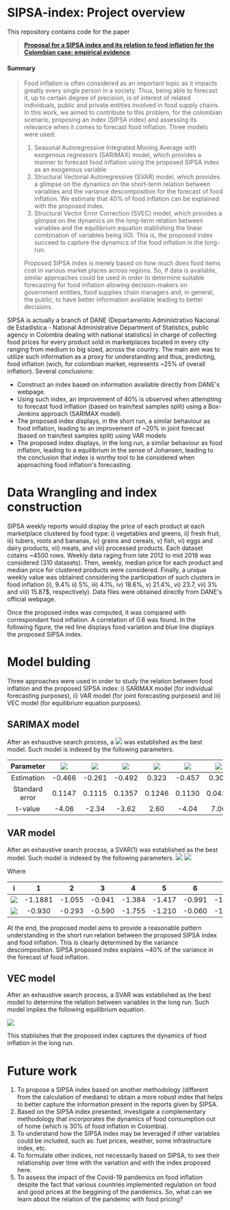 # SIPSA-index: Project overview

This repository contains code for the paper 
> [**Proposal for a SIPSA index and its relation to food inflation for the Colombian case: empirical evidence**](https://revistas.usantotomas.edu.co/index.php/estadistica/article/view/5635/5549).

#### Summary
> Food inflation is often considered as an important topic as it impacts greatly every single person in a society. Thus, being able to forecast it, up to certain degree of precision, is of interest of related individuals, public and private entities involved in food supply chains. In this work, we aimed to contribute to this problem, for the colombian scenario, proposing an index (SIPSA index) and assessing its relevance when it comes to forecast food inflation. Three models were used: 
> 1. Seasonal Autoregressive Integrated Moving Average with exogenous regressors (SARIMAX) model, which provides a manner to forecast food inflation using the proposed SIPSA index as an exogenous variable
> 2. Structural Vectorial Autoregressive (SVAR) model, which provides a glimpse on the dynamics on the short-term relation between variables and the variance descomposition for the forecast of food inflation. We estimate that 40% of food inflation can be explained with the proposed index. 
> 3. Structural Vector Error Correction (SVEC) model, which provides a glimpse on the dynamics on the long-term relation between variables and the equilibrium equation stablishing the linear combination of variables being I(0). This is, the proposed index succeed to capture the dynamics of the food inflation in the long-run. 
> 
> Proposed SIPSA index is merely based on how much does food items cost in various market places across regions. So, if data is available, similar approaches could be used in order to determine suitable forecasting for food inflation allowing decision-makers on government entities, food supplies chain managers and, in general, the public; to have better information available leading to better decisions. 

SIPSA is actually a branch of DANE (Departamento Administrativo Nacional de Estadística - National Administrative Department of Statistics, public agency in Colombia dealing with national statistics) in charge of collecting food prices for every product sold in marketplaces located in every city ranging from medium to big sized, across the country. The main aim was to utilize such information as a proxy for understanding and thus, predicting, food inflation (wich, for colombian market, represents ~25% of overall inflation). Several conclusions: 

- Construct an index based on information available directly from DANE's webpage. 
- Using such index, an improvement of 40% is observed when attempting to forecast food inflation (based on train/test samples split) using a Box-Jenkins approach (SARIMAX model). 
- The proposed index displays, in the short run, a similar behaviour as food inflation, leading to an improvement of ~20% in joint forecast (based on train/test samples split) using VAR models
- The proposed index displays, in the long run, a similar behaviour as food inflation, leading to a equilibrium in the sense of Johansen, leading to the conclusion that index is worthy tool to be considered when approaching food inflation's forecasting. 

# Data Wrangling and index construction 

SIPSA weekly reports would display the price of each product at each marketplace clustered by food type: i) vegetables and greens, ii) fresh fruit, iii) tubers, roots and bananas, iv) grains and cereals, v) fish, vi) eggs and dairy products, vii) meats, and viii) processed products. Each dataset cotains ~4500 rows. Weekly data raging from late 2012 to mid 2018 was considered (310 datasets). Then, weekly, median price for each product and median price for clustered products were considered. Finally, a unique weekly value was obtained considering the participation of such clusters in food inflation (i), 9.4% ii) 5%, iii) 4.1%, iv) 18.6%, v) 21.4%, vi) 23.7, vii) 3% and viii) 15.87$, respectively). Data files were obtained directly from DANE's official webpage.

Once the proposed index was computed, it was compared with correspondant food inflation. A correlation of 0.6 was found. In the following figure, the red line displays food variation and blue line displays the proposed SIPSA index. 

# Model bulding 

Three approaches were used in order to study the relation between food inflation and the proposed SIPSA index: i) SARIMAX model (for individual forecasting purposes), ii) VAR model (for joint forecasting purposes) and iii) VEC model (for equilibrium equation purposes). 


## SARIMAX model 

After an exhaustive search process, a <img src="https://render.githubusercontent.com/render/math?math=\text{SARIMAX}(10,1,13)\times (1,1,0)_{12}"> was established as the best model. Such model is indexed by the following parameters. 

| Parameter      | <img src="https://render.githubusercontent.com/render/math?math=\phi_1">  | <img src="https://render.githubusercontent.com/render/math?math=\phi_{10}">  | <img src="https://render.githubusercontent.com/render/math?math=\theta_1"> | <img src="https://render.githubusercontent.com/render/math?math=\phi_{13}"> | <img src="https://render.githubusercontent.com/render/math?math=\Phi_13">  | <img src="https://render.githubusercontent.com/render/math?math=\text{SIPSA}_t">  | <img src="https://render.githubusercontent.com/render/math?math=\text{SIPSA}_{t-1}"> |
| :------------: | :-------------: | :--------------: | :-------------: | :----------------: | :-----------: | :-------------------: | :----------------------: |
| Estimation     | -0\.466         | -0\.261          | -0\.492         | 0\.323             | -0\.457       | 0\.300                | 0\.157                   |
| Standard error | 0\.1147         | 0\.1115          | 0\.1357         | 0\.1246            | 0\.1130       | 0\.0425               | 0\.0434                  |
| t-value        | -4\.06          | -2\.34           | -3\.62          | 2\.60              | -4\.04        | 7\.06                 | 3\.63                    |


## VAR model 

After an exhaustive search process, a SVAR(1) was established as the best model. Such model is indexed by the following parameters. 
<img src="https://render.githubusercontent.com/render/math?math=\text{Inf}_t = 0.26475 -0.00195t+ 0.47304 \text{Inf}_{t-1} +0.06235 \text{SISPA}_{t-1} + \sum_{i=1}^{11}\text{SDinf}_i \bm{1}_i,">
<img src="https://render.githubusercontent.com/render/math?math=\text{SIPSA}_t = 0.34206-0.00464t+ 0.44231\text{Inf}_{t-1} -0.0003\text{SISPA}_{t-1} + \sum_{i=1}^{11}\text{SDSIPSA}_i \bm{1}_i ">

Where

|  i                | 1        | 2       | 3       | 4       | 5       | 6       | 7       | 8       | 9       | 10      | 11      |
| :---------------------: | :------: | :-----: | :-----: | :-----: | :-----: | :-----: | :-----: | :-----: | :-----: | :-----: | :-----: |
|<img src="https://render.githubusercontent.com/render/math?math=\text{SDinf}_i">   | -1\.1881 | -1\.055 | -0\.941 | -1\.384 | -1\.417 | -0\.991 | -1\.567 | -1\.131 | -1\.428 | -1\.147 | -0\.877 |
|<img src="https://render.githubusercontent.com/render/math?math=\text{SDSIPSA}_i">  | -0\.930  | -0\.293 | -0\.590 | -1\.755 | -1\.210 | -0\.060 | -1\.597 | -0\.895 | -0\.655 | -0\.535 | -0\.200 |

At the end, the proposed model aims to provide a reasonable pattern understanding in the short run relation between the proposed SIPSA index and food inflation. This is clearly determined by the variance descomposition. SIPSA proposed index explains ~40% of the variance in the forecast of food inflation. 
 
 ## VEC model
 After an exhaustive search process, a SVAR was established as the best model to determine the relation between variables in the long run. Such model implies the following equilibrium equation.
 
 <img src="https://render.githubusercontent.com/render/math?math=y_t=\text{Food inflation}_t-1.2218\text{SIPSA}_t-0.0007t \sim I(0)  ">
 
This stablishes that the proposed index captures the dynamics of food inflation in the long run. 

# Future work 

1. To propose a SIPSA index based on another methodology (different from the calculation of medians) to obtain a more robust index that helps to better capture the information present in the reports given by SIPSA.
2. Based on the SIPSA index presented, investigate a complementary methodology that incorporates the dynamics of food consumption out of home (which is 30% of food inflation in Colombia).
3. To understand how the SIPSA index may be leveraged if other variables could be included, such as: fuel prices, weather, some infrastructure index, etc.
4. To formulate other indices, not necessarily based on SIPSA, to see their relationship over time with the variation and with the index proposed here.
5. To assess the impact of the Covid-19 pandemics on food inflation despite the fact that various countries implemented regulation on food and good prices at the beggining of the pandemics. So, what can we learn about the relation of the pandemic with food pricing? 
 

